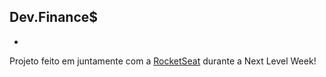 ## Dev.Finance$
-
Projeto feito em juntamente com a [RocketSeat](https://www.rocketseat.com.br/) durante a Next Level Week!
